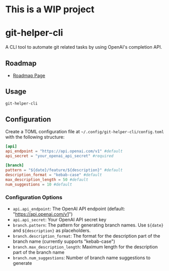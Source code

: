 # This is a WIP project

# git-helper-cli

A CLI tool to automate git related tasks by using OpenAI's completion API.

## Roadmap

- [Roadmap Page](docs/roadmap.md)

## Usage

```bash
git-helper-cli
```

## Configuration

Create a TOML configuration file at `~/.config/git-helper-cli/config.toml` with the following structure:

```toml
[api]
api_endpoint = "https://api.openai.com/v1" #default
api_secret = "your_openai_api_secret" #required

[branch]
pattern = "${date}/feature/${description}" #default
description_format = "kebab-case" #default
max_description_length = 50 #default
num_suggestions = 10 #default
```

### Configuration Options

- `api.api_endpoint`: The OpenAI API endpoint (default: "https://api.openai.com/v1")
- `api.api_secret`: Your OpenAI API secret key
- `branch.pattern`: The pattern for generating branch names. Use `${date}` and `${description}` as placeholders.
- `branch.description_format`: The format for the description part of the branch name (currently supports "kebab-case")
- `branch.max_description_length`: Maximum length for the description part of the branch name
- `branch.num_suggestions`: Number of branch name suggestions to generate
